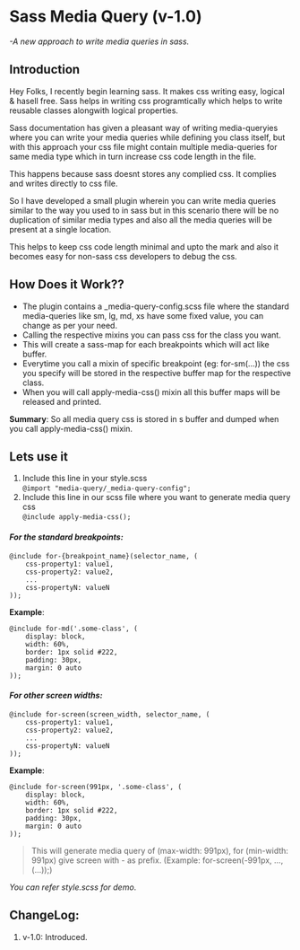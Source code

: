 # Sass Media Query (v-1.0)
*-A new approach to write media queries in sass.*

## Introduction

Hey Folks, I recently begin learning sass. It makes css writing easy, logical & hasell free. Sass helps in writing css programtically which helps to write reusable classes alongwith logical properties.

Sass documentation has given a pleasant way of writing media-queryies where you can write your media queries while defining you class itself, but with this approach your css file might contain multiple media-queries for same media type which in turn increase css code length in the file. 

This happens because sass doesnt stores any complied css. It complies and writes directly to css file.

So I have developed a small plugin wherein you can write media queries similar to the way you used to in sass but in this scenario there will be no duplication of similar media types and also all the media queries will be present at a single location.

This helps to keep css code length minimal and upto the mark and also it becomes easy for non-sass css developers to debug the css.

## How Does it Work??
* The plugin contains a _media-query-config.scss file where the standard media-queries like sm, lg, md, xs have some fixed value, you can change as per your need.
* Calling the respective mixins you can pass css for the class you want. 
* This will create a sass-map for each breakpoints which will act like buffer. 
* Everytime you call a mixin of specific breakpoint (eg: for-sm(...)) the css you specify will be stored in the respective buffer map for the respective class. 
* When you will call apply-media-css() mixin all this buffer maps will be released and printed.

**Summary**: So all media query css is stored in s buffer and dumped when you call apply-media-css() mixin.

## Lets use it

1. Include this line in your style.scss<br> 
``` @import "media-query/_media-query-config"; ```
2. Include this line in our scss file where you want to generate media query css<br> 
``` @include apply-media-css(); ```

#### *For the standard breakpoints:*

```
@include for-{breakpoint_name}(selector_name, (
	css-property1: value1,
	css-property2: value2,
	...
	css-propertyN: valueN
));
```

**Example**:
```
@include for-md('.some-class', (
	display: block,
	width: 60%,
	border: 1px solid #222,
	padding: 30px,
	margin: 0 auto
));
```
#### *For other screen widths:*
```
@include for-screen(screen_width, selector_name, (
	css-property1: value1,
	css-property2: value2,
	...
	css-propertyN: valueN
));
```

**Example**:
```
@include for-screen(991px, '.some-class', (
	display: block,
	width: 60%,
	border: 1px solid #222,
	padding: 30px,
	margin: 0 auto
));
```

> This will generate media query of (max-width: 991px), for (min-width: 991px) give screen with - as prefix. (Example: for-screen(-991px, ..., (...));)

_You can refer style.scss for demo_.

## ChangeLog:
1. v-1.0: Introduced.
